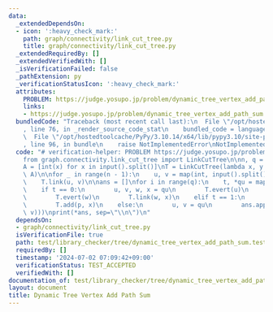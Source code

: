 ```yaml
---
data:
  _extendedDependsOn:
  - icon: ':heavy_check_mark:'
    path: graph/connectivity/link_cut_tree.py
    title: graph/connectivity/link_cut_tree.py
  _extendedRequiredBy: []
  _extendedVerifiedWith: []
  _isVerificationFailed: false
  _pathExtension: py
  _verificationStatusIcon: ':heavy_check_mark:'
  attributes:
    PROBLEM: https://judge.yosupo.jp/problem/dynamic_tree_vertex_add_path_sum
    links:
    - https://judge.yosupo.jp/problem/dynamic_tree_vertex_add_path_sum
  bundledCode: "Traceback (most recent call last):\n  File \"/opt/hostedtoolcache/PyPy/3.10.14/x64/lib/pypy3.10/site-packages/onlinejudge_verify/documentation/build.py\"\
    , line 76, in _render_source_code_stat\n    bundled_code = language.bundle(\n\
    \  File \"/opt/hostedtoolcache/PyPy/3.10.14/x64/lib/pypy3.10/site-packages/onlinejudge_verify/languages/python.py\"\
    , line 96, in bundle\n    raise NotImplementedError\nNotImplementedError\n"
  code: "# verification-helper: PROBLEM https://judge.yosupo.jp/problem/dynamic_tree_vertex_add_path_sum\n\
    from graph.connectivity.link_cut_tree import LinkCutTree\n\nn, q = map(int, input().split())\n\
    A = [int(x) for x in input().split()]\nT = LinkCutTree(lambda x, y: x + y, 0,\
    \ A)\n\nfor _ in range(n - 1):\n    u, v = map(int, input().split())\n    T.evert(u)\n\
    \    T.link(u, v)\n\nans = []\nfor i in range(q):\n    t, *qu = map(int, input().split())\n\
    \    if t == 0:\n        u, v, w, x = qu\n        T.evert(u)\n        T.cut(v)\n\
    \        T.evert(w)\n        T.link(w, x)\n    elif t == 1:\n        p, x = qu\n\
    \        T.add(p, x)\n    else:\n        u, v = qu\n        ans.append(str(T.path_query(u,\
    \ v)))\nprint(*ans, sep=\"\\n\")\n"
  dependsOn:
  - graph/connectivity/link_cut_tree.py
  isVerificationFile: true
  path: test/library_checker/tree/dynamic_tree_vertex_add_path_sum.test.py
  requiredBy: []
  timestamp: '2024-07-02 07:09:42+09:00'
  verificationStatus: TEST_ACCEPTED
  verifiedWith: []
documentation_of: test/library_checker/tree/dynamic_tree_vertex_add_path_sum.test.py
layout: document
title: Dynamic Tree Vertex Add Path Sum
---
```

